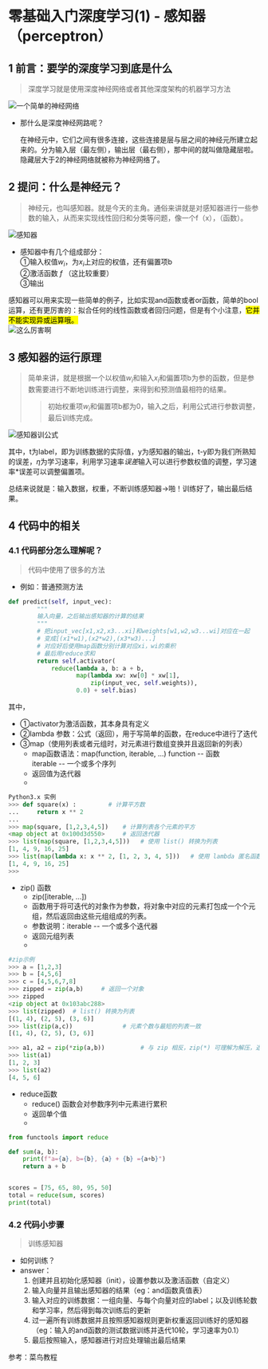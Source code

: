 # 零基础入门深度学习(1) - 感知器（perceptron）

## 1 前言：要学的深度学习到底是什么

> 深度学习就是使用深度神经网络或者其他深度架构的机器学习方法 

![一个简单的神经网络](C:/Users/26968/Desktop/零基础学习深度学习/perceptron/image/一个简单的神经网络.jpg)
- 那什么是深度神经网路呢？

    在神经元中，它们之间有很多连接，这些连接是层与层之间的神经元所建立起来的。分为输入层（最左侧），输出层（最右侧），那中间的就叫做隐藏层啦。
    隐藏层大于2的神经网络就被称为神经网络了。
## 2 提问：什么是神经元？
>神经元，也叫感知器。就是今天的主角。通俗来讲就是对感知器进行一些参数的输入，从而来实现线性回归和分类等问题，像一个f（x），（函数）。

![感知器](https://img-blog.csdnimg.cn/f6e21c896c1a41dfa862e2a49eae9a3b.jpeg#pic_center)
- 感知器中有几个组成部分：  
①输入权值$w_i$，为$x_i$上对应的权值，还有偏置项b  
②激活函数 $f$ （这比较重要）  
③输出

感知器可以用来实现一些简单的例子，比如实现and函数或者or函数，简单的bool运算，还有更厉害的：拟合任何的线性函数或者回归问题，但是有个小注意，<mark>它并不能实现异或运算哦。</mark>  
![这么厉害啊](https://img-blog.csdnimg.cn/1ac3fe4a103947b5b939ad18e6ec3cff.jpeg#pic_center)
## 3 感知器的运行原理
>简单来讲，就是根据一个以权值$w_i$和输入$x_i$和偏置项b为参的函数，但是参数需要进行不断地训练进行调整，来得到和预测值最相符的结果。
>>初始权重项$w_i$和偏置项b都为0，输入之后，利用公式进行参数调整，最后训练完成。

![感知器训公式](https://img-blog.csdnimg.cn/380789a0de48489b8056bdbddeba16f4.jpeg#pic_center)

其中，t为label，即为训练数据的实际值，y为感知器的输出，t-y即为我们所熟知的误差，$η$为学习速率，利用学习速率*误差*输入可以进行参数权值的调整，学习速率*误差可以调整偏置项。

总结来说就是：输入数据，权重，不断训练感知器->啪！训练好了，输出最后结果。
## 4 代码中的相关
### 4.1 代码部分怎么理解呢？
>代码中使用了很多的方法
- 例如：普通预测方法  
```python
def predict(self, input_vec):
        """
        输入向量，之后输出感知器的计算的结果
        """
        # 把input_vec[x1,x2,x3...xi]和weights[w1,w2,w3...wi]对应在一起
        # 变成[(x1*w1),(x2*w2),(x3*w3)...]
        # 对应好后使用map函数分别计算对应xi，wi的乘积
        # 最后用reduce求和
        return self.activator(
            reduce(lambda a, b: a + b,
                   map(lambda xw: xw[0] * xw[1],
                       zip(input_vec, self.weights)),
                   0.0) + self.bias)
```

其中，  
- ①activator为激活函数，其本身具有定义   
- ②lambda 参数：公式（返回），用于写简单的函数，在reduce中进行了迭代
- ③map（使用列表或者元组时，对元素进行数组变换并且返回新的列表）  
    - map函数语法：map(function, iterable, ...)
    function -- 函数  
    iterable -- 一个或多个序列
    - 返回值为迭代器  
    - 
 
```python
Python3.x 实例
>>> def square(x) :         # 计算平方数
...     return x ** 2
...
>>> map(square, [1,2,3,4,5])    # 计算列表各个元素的平方
<map object at 0x100d3d550>     # 返回迭代器
>>> list(map(square, [1,2,3,4,5]))   # 使用 list() 转换为列表
[1, 4, 9, 16, 25]
>>> list(map(lambda x: x ** 2, [1, 2, 3, 4, 5]))   # 使用 lambda 匿名函数
[1, 4, 9, 16, 25]
>>>  
```  
- zip() 函数
    - zip([iterable, ...])
    - 函数用于将可迭代的对象作为参数，将对象中对应的元素打包成一个个元组，然后返回由这些元组组成的列表。
    - 参数说明：iterable -- 一个或多个迭代器
    - 返回元组列表
    - 
```python
#zip示例
>>> a = [1,2,3]
>>> b = [4,5,6]
>>> c = [4,5,6,7,8]
>>> zipped = zip(a,b)     # 返回一个对象
>>> zipped
<zip object at 0x103abc288>
>>> list(zipped)  # list() 转换为列表
[(1, 4), (2, 5), (3, 6)]
>>> list(zip(a,c))              # 元素个数与最短的列表一致
[(1, 4), (2, 5), (3, 6)]

>>> a1, a2 = zip(*zip(a,b))          # 与 zip 相反，zip(*) 可理解为解压，返回二维矩阵式
>>> list(a1)
[1, 2, 3]
>>> list(a2)
[4, 5, 6]
```  
- reduce函数
    - reduce() 函数会对参数序列中元素进行累积
    - 返回单个值
    - 
```python
from functools import reduce

def sum(a, b):
    print(f"a={a}, b={b}, {a} + {b} ={a+b}")
    return a + b


scores = [75, 65, 80, 95, 50]
total = reduce(sum, scores)
print(total)
```  
### 4.2 代码小步骤
>训练感知器
- 如何训练？
- answer：  
    1. 创建并且初始化感知器（init），设置参数以及激活函数（自定义）
    2. 输入向量并且输出感知器的结果（eg：and函数真值表）
    3. 输入对应的训练数据：一组向量、与每个向量对应的label；以及训练轮数和学习率，然后得到每次训练后的更新
    4. 过一遍所有训练数据并且按照感知器规则更新权重返回训练好的感知器（eg：输入的and函数的测试数据训练并迭代10轮，学习速率为0.1）
    5. 最后按照输入，感知器进行对应处理输出最后结果




参考：菜鸟教程


